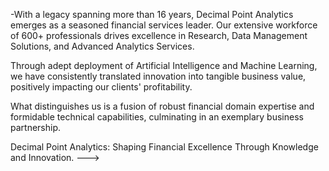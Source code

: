 -With a legacy spanning more than 16 years, Decimal Point Analytics emerges as a seasoned financial services leader. Our extensive workforce of 600+ professionals drives excellence in Research, Data Management Solutions, and Advanced Analytics Services.

Through adept deployment of Artificial Intelligence and Machine Learning, we have consistently translated innovation into tangible business value, positively impacting our clients' profitability.

What distinguishes us is a fusion of robust financial domain expertise and formidable technical capabilities, culminating in an exemplary business partnership.

Decimal Point Analytics: Shaping Financial Excellence Through Knowledge and Innovation.
--->
